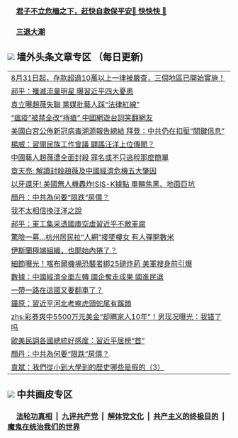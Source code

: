 
 ### &nbsp;&nbsp;&nbsp;&nbsp; [君子不立危樯之下，赶快自救保平安🍎 快快快 📩](https://github.com/pwgy/td/blob/master/README.md)

 ### &nbsp;&nbsp;&nbsp;&nbsp; [三退大潮](https://cdn.cgei.work/?key=wjsottsjpndjwfkg&pin=65881581&ag=ogQuit&from=pw2) 

## <img src="https://img.icons8.com/cute-clipart/2x/circled-right.png"> 墙外头条文章专区 （每日更新)

<Table>
<tr><td colspan="2" align="left"><a href="https://cdn.cgei.work/?ag=c1491604&key=wjsottsjpndjwfkg&from=pw2">8月31日起，存款超過10萬以上一律被嚴查，三個地區已開始實施！
</a></td></tr>
<tr><td colspan="2" align="left"><a href="https://cdn.cgei.work/?ag=c1491610&key=wjsottsjpndjwfkg&from=pw2">郝平：殲滅流量明星 曝習近平四大憂患
</a></td></tr>
<tr><td colspan="2" align="left"><a href="https://cdn.cgei.work/?ag=c1491588&key=wjsottsjpndjwfkg&from=pw2">袁立曝趙薇失聯 黨媒批藝人踩“法律紅線”
</a></td></tr>
<tr><td colspan="2" align="left"><a href="https://cdn.cgei.work/?ag=c1491606&key=wjsottsjpndjwfkg&from=pw2">“瘟疫”被禁全改“痔瘡” 中國網遊台詞笑翻網友
</a></td></tr>
<tr><td colspan="2" align="left"><a href="https://cdn.cgei.work/?ag=c1491542&key=wjsottsjpndjwfkg&from=pw2">美國白宮公佈新冠病毒溯源報告總結 拜登：中共仍在扣壓“關鍵信息”
</a></td></tr>
<tr><td colspan="2" align="left"><a href="https://cdn.cgei.work/?ag=c1491565&key=wjsottsjpndjwfkg&from=pw2">楊威：習開民族工作會議 闢謠汪洋上位傳聞？
</a></td></tr>
<tr><td colspan="2" align="left"><a href="https://cdn.cgei.work/?ag=c1491613&key=wjsottsjpndjwfkg&from=pw2">中國藝人趙薇遭全面封殺 罪名或不只逃稅那麼簡單
</a></td></tr>
<tr><td colspan="2" align="left"><a href="https://cdn.cgei.work/?ag=c1491572&key=wjsottsjpndjwfkg&from=pw2">章天亮: 解讀封殺趙薇及中國經濟危機五大肇因
</a></td></tr>
<tr><td colspan="2" align="left"><a href="https://cdn.cgei.work/?ag=c1491554&key=wjsottsjpndjwfkg&from=pw2">以牙還牙! 美國無人機轟炸ISIS-K據點 車輛焦黑、地面巨坑
</a></td></tr>
<tr><td colspan="2" align="left"><a href="https://cdn.cgei.work/?ag=c1491602&key=wjsottsjpndjwfkg&from=pw2">顏丹：中共為何要“限跌”房價？
</a></td></tr>
<tr><td colspan="2" align="left"><a href="https://cdn.cgei.work/?ag=c1491625&key=wjsottsjpndjwfkg&from=pw2">我不太相信換汪洋之說
</a></td></tr>
<tr><td colspan="2" align="left"><a href="https://cdn.cgei.work/?ag=c1491603&key=wjsottsjpndjwfkg&from=pw2">郝平：軍工集采透國庫空虛習近平不敵軍腐
</a></td></tr>
<tr><td colspan="2" align="left"><a href="https://cdn.cgei.work/?ag=c1491552&key=wjsottsjpndjwfkg&from=pw2">驚險一幕…杭州居民拉“人網”接墜樓女 有人彈開數米
</a></td></tr>
<tr><td colspan="2" align="left"><a href="https://cdn.cgei.work/?ag=c1491615&key=wjsottsjpndjwfkg&from=pw2">伊斯蘭極端組織，也開始內捲了？
</a></td></tr>
<tr><td colspan="2" align="left"><a href="https://cdn.cgei.work/?ag=c1491592&key=wjsottsjpndjwfkg&from=pw2">細節曝光！喀布爾機場恐襲者綁25磅炸葯 美軍搜身前引爆
</a></td></tr>
<tr><td colspan="2" align="left"><a href="https://cdn.cgei.work/?ag=c1491605&key=wjsottsjpndjwfkg&from=pw2">數據：中國經濟全面左轉 國企奪走成果 國進民退
</a></td></tr>
<tr><td colspan="2" align="left"><a href="https://cdn.cgei.work/?ag=c1491599&key=wjsottsjpndjwfkg&from=pw2">一帶一路在這國又要翻車了？
</a></td></tr>
<tr><td colspan="2" align="left"><a href="https://cdn.cgei.work/?ag=c1491559&key=wjsottsjpndjwfkg&from=pw2">鐘原：習近平河北考察虎頭蛇尾有蹊蹺
</a></td></tr>
<tr><td colspan="2" align="left"><a href="https://cdn.cgei.work/?ag=c1491595&key=wjsottsjpndjwfkg&from=pw2">zhs:彩券爽中5500万元美金“却瞒家人10年”！男现况曝光：我错了吗</a></td></tr>
<tr><td colspan="2" align="left"><a href="https://cdn.cgei.work/?ag=c1491622&key=wjsottsjpndjwfkg&from=pw2">歐美民調各國總統好感度：習近平居榜“首”
</a></td></tr>
<tr><td colspan="2" align="left"><a href="https://cdn.cgei.work/?ag=c1491550&key=wjsottsjpndjwfkg&from=pw2">顏丹：中共為何要“限跌”房價？
</a></td></tr>
<tr><td colspan="2" align="left"><a href="https://cdn.cgei.work/?ag=c1491581&key=wjsottsjpndjwfkg&from=pw2">袁斌：我們從小到大學到的歷史哪些是假的（3）
</a></td></tr>
 </Table>

 ## <img src="https://img.icons8.com/cute-clipart/2x/circled-right.png"> 中共画皮专区
 ### &nbsp;&nbsp;&nbsp;&nbsp; [法轮功真相](https://github.com/begood0513/basic/blob/master/README.md) &nbsp;|&nbsp; [九评共产党](https://github.com/begood0513/9ping.md/blob/master/README.md) &nbsp;|&nbsp; [解体党文化](https://github.com/begood0513/jtdwh.md/blob/master/README.md)   &nbsp;|&nbsp; [共产主义的终极目的](https://github.com/begood0513/gczydzjmd.md/blob/master/README.md) &nbsp;|&nbsp; [魔鬼在统治我们的世界](https://github.com/begood0513/gczydzjmd.md/blob/master/README.md) 
